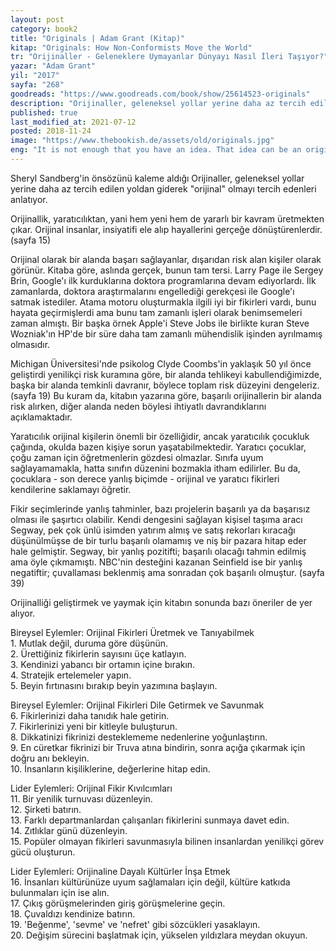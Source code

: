 ```yaml
---
layout: post  
category: book2  
title: "Originals | Adam Grant (Kitap)"  
kitap: "Originals: How Non-Conformists Move the World"  
tr: "Orijinaller - Geleneklere Uymayanlar Dünyayı Nasıl İleri Taşıyor?"  
yazar: "Adam Grant"  
yil: "2017"  
sayfa: "268"  
goodreads: "https://www.goodreads.com/book/show/25614523-originals"
description: "Orijinaller, geleneksel yollar yerine daha az tercih edilen yoldan giderek 'orijinal' olmayı tercih edenleri anlatıyor."
published: true
last_modified_at: 2021-07-12
posted: 2018-11-24
image: "https://www.thebookish.de/assets/old/originals.jpg"
eng: "It is not enough that you have an idea. That idea can be an original one, but still, you need to show some effort to turn it into a reality. This means that you are taking a risk. Adam Grant tells the story of successful entrepreneurs who are also calculating risk-takers in his book 'Originals: How Non-Conformists Move the World'. Originals take risks just like the rest of us but what makes them different is how they plan their steps through the way. They take risks because they carefully calculate and select these risks. Creativity and originality are the other topics Grant mentions. Choosing the most proper or original idea, among different approaches that have been generated is not that easy. One idea might seem unique to you, but it doesn't mean it is going to be successful if you work on it. There are many variables for an idea to become an original one which makes a difference. An excellent read with several effective outcomes and lessons."
---
```


Sheryl Sandberg'in önsözünü kaleme aldığı Orijinaller, geleneksel yollar yerine daha az tercih edilen yoldan giderek "orijinal" olmayı tercih edenleri anlatıyor.  
  
Orijinallik, yaratıcılıktan, yani hem yeni hem de yararlı bir kavram üretmekten çıkar. Orijinal insanlar, insiyatifi ele alıp hayallerini gerçeğe dönüştürenlerdir. (sayfa 15)  
  
Orijinal olarak bir alanda başarı sağlayanlar, dışarıdan risk alan kişiler olarak görünür. Kitaba göre, aslında gerçek, bunun tam tersi. Larry Page ile Sergey Brin, Google'ı ilk kurduklarına doktora programlarına devam ediyorlardı. İlk zamanlarda, doktora araştırmalarını engellediği gerekçesi ile Google'ı satmak istediler. Atama motoru oluşturmakla ilgili iyi bir fikirleri vardı, bunu hayata geçirmişlerdi ama bunu tam zamanlı işleri olarak benimsemeleri zaman almıştı. Bir başka örnek Apple'i Steve Jobs ile birlikte kuran Steve Wozniak'ın HP'de bir süre daha tam zamanlı mühendislik işinden ayrılmamış olmasıdır.  
  
Michigan Üniversitesi'nde psikolog Clyde Coombs'in yaklaşık 50 yıl önce geliştirdi yenilikçi risk kuramına göre, bir alanda tehlikeyi kabullendiğimizde, başka bir alanda temkinli davranır, böylece toplam risk düzeyini dengeleriz. (sayfa 19) Bu kuram da, kitabın yazarına göre, başarılı orijinallerin bir alanda risk alırken, diğer alanda neden böylesi ihtiyatlı davrandıklarını açıklamaktadır.  
  
Yaratıcılık orijinal kişilerin önemli bir özelliğidir, ancak yaratıcılık çocukluk çağında, okulda bazen kişiye sorun yaşatabilmektedir. Yaratıcı çocuklar, çoğu zaman için öğretmenlerin gözdesi olmazlar. Sınıfa uyum sağlayamamakla, hatta sınıfın düzenini bozmakla itham edilirler. Bu da, çocuklara - son derece yanlış biçimde - orijinal ve yaratıcı fikirleri kendilerine saklamayı öğretir.  
  
Fikir seçimlerinde yanlış tahminler, bazı projelerin başarılı ya da başarısız olması ile şaşırtıcı olabilir. Kendi dengesini sağlayan kişisel taşıma aracı Segway, pek çok ünlü isimden yatırım almış ve satış rekorları kıracağı düşünülmüşse de bir turlu başarılı olamamış ve niş bir pazara hitap eder hale gelmiştir. Segway, bir yanlış pozitifti; başarılı olacağı tahmin edilmiş ama öyle çıkmamıştı. NBC'nin desteğini kazanan Seinfield ise bir yanlış negatiftir; çuvallaması beklenmiş ama sonradan çok başarılı olmuştur. (sayfa 39)  
  
Orijinalliği geliştirmek ve yaymak için kitabın sonunda bazı öneriler de yer alıyor.  
  
Bireysel Eylemler: Orijinal Fikirleri Üretmek ve Tanıyabilmek  
1\. Mutlak değil, duruma göre düşünün.  
2\. Ürettiğiniz fikirlerin sayısını üçe katlayın.  
3\. Kendinizi yabancı bir ortamın içine bırakın.  
4\. Stratejik ertelemeler yapın.  
5\. Beyin fırtınasını bırakıp beyin yazımına başlayın.  
  
Bireysel Eylemler: Orijinal Fikirleri Dile Getirmek ve Savunmak   
6\. Fikirlerinizi daha tanıdık hale getirin.  
7\. Fikirlerinizi yeni bir kitleyle buluşturun.  
8\. Dikkatinizi fikrinizi desteklememe nedenlerine yoğunlaştırın.  
9\. En cüretkar fikrinizi bir Truva atına bindirin, sonra açığa çıkarmak için doğru anı bekleyin.  
10\. İnsanların kişiliklerine, değerlerine hitap edin.  
  
Lider Eylemleri: Orijinal Fikir Kıvılcımları  
11\. Bir yenilik turnuvası düzenleyin.  
12\. Şirketi batırın.  
13\. Farklı departmanlardan çalışanları fikirlerini sunmaya davet edin.  
14\. Zıtlıklar günü düzenleyin.  
15\. Popüler olmayan fikirleri savunmasıyla bilinen insanlardan yenilikçi görev gücü oluşturun.  
  
Lider Eylemleri: Orijinaline Dayalı Kültürler İnşa Etmek  
16\. İnsanları kültürünüze uyum sağlamaları için değil, kültüre katkıda bulunmaları için ise alın.  
17\. Çıkış görüşmelerinden giriş görüşmelerine geçin.  
18\. Çuvaldızı kendinize batırın.  
19\. 'Beğenme', 'sevme' ve 'nefret' gibi sözcükleri yasaklayın.  
20\. Değişim sürecini başlatmak için, yükselen yıldızlara meydan okuyun.  
  
